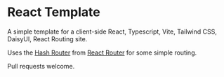# React Template

A simple template for a client-side React, Typescript, Vite, Tailwind CSS, DaisyUI, React Routing site.

Uses the [Hash Router](https://reactrouter.com/docs/en/v6/routers/hash-router) from [React Router](https://reactrouter.com/) for some simple routing.

Pull requests welcome.
